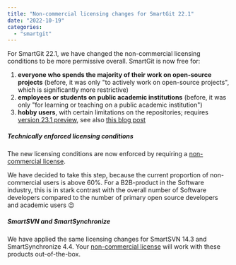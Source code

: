 ```yaml
---
title: "Non-commercial licensing changes for SmartGit 22.1"
date: "2022-10-19"
categories: 
  - "smartgit"
---
```


For SmartGit 22.1, we have changed the non-commercial licensing conditions to be more permissive overall. SmartGit is now free for:

1. **everyone who spends the majority of their work on open-source projects** (before, it was only "to actively work on open-source projects", which is significantly more restrictive)
2. **employees or students on public academic institutions** (before, it was only "for learning or teaching on a public academic institution")
3. **hobby users**, with certain limitations on the repositories; requires [version 23.1 preview](https://www.syntevo.com/smartgit/preview/), see also [this blog post](https://www.syntevo.com/blog/?p=5488)

##### Technically enforced licensing conditions

The new licensing conditions are now enforced by requiring a [non-commercial license](https://www.syntevo.com/register-non-commercial/).

We have decided to take this step, because the current proportion of non-commercial users is above 60%. For a B2B-product in the Software industry, this is in stark contrast with the overall number of Software developers compared to the number of primary open source developers and academic users 😉

##### SmartSVN and SmartSynchronize

We have applied the same licensing changes for SmartSVN 14.3 and SmartSynchronize 4.4. Your [non-commercial license](https://www.syntevo.com/register-non-commercial/) will work with these products out-of-the-box.
